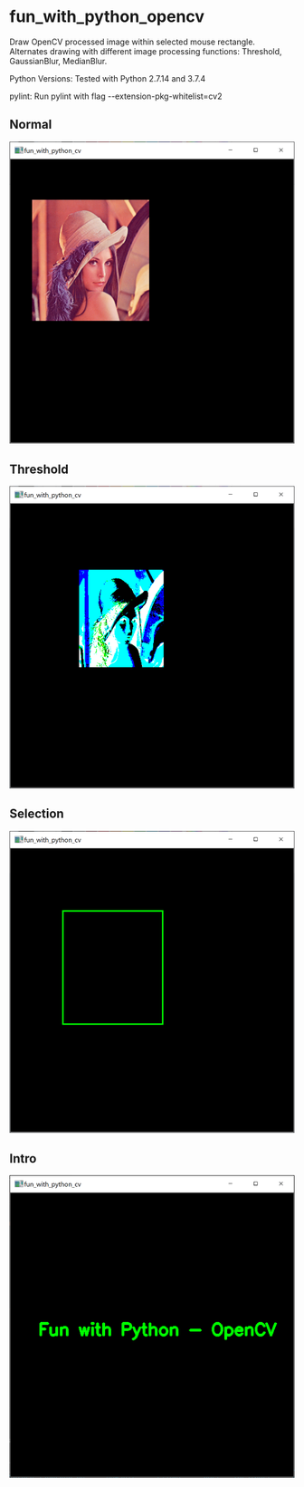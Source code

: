 # fun_with_python_opencv
Draw OpenCV processed image within selected mouse rectangle.
Alternates drawing with different image processing functions: Threshold,
GaussianBlur, MedianBlur. 

Python Versions:
Tested with Python 2.7.14 and 3.7.4

pylint:
Run pylint with flag --extension-pkg-whitelist=cv2
    
## Normal

![Normal Screenshot](/images/normal.png)

## Threshold

![Threshold Screenshot](/images/threshold.png)

## Selection

![Selection Screenshot](/images/select.png) 

## Intro

![Intro Screenshot](/images/intro.png)

